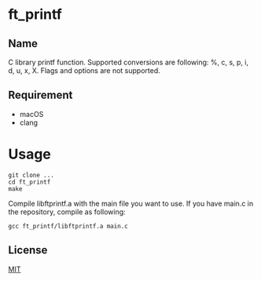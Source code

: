 # ft_printf

## Name
C library printf function.
Supported conversions are following: %, c, s, p, i, d, u, x, X.
Flags and options are not supported.

## Requirement
- macOS
- clang
  
# Usage
```
git clone ...
cd ft_printf
make
```
Compile libftprintf.a with the main file you want to use.
If you have main.c in the repository, compile as following:
```
gcc ft_printf/libftprintf.a main.c
```
## License
[MIT]()
